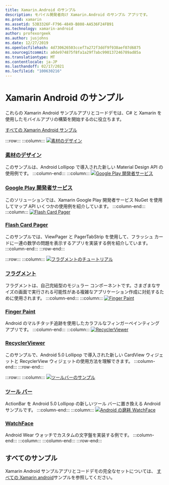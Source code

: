 ```yaml
---
title: Xamarin.Android のサンプル
description: モバイル開発者向け Xamarin.Android のサンプル アプリです。
ms.prod: xamarin
ms.assetid: 53B3326F-F796-4849-B808-AA536F24FB91
ms.technology: xamarin-android
author: profexorgeek
ms.author: jusjohns
ms.date: 12/27/2019
ms.openlocfilehash: 4d730626503ccef7a272f3ddf9f938aef07d6875
ms.sourcegitcommit: a0de974875f8fa1a29f7abc990137246789ad85a
ms.translationtype: MT
ms.contentlocale: ja-JP
ms.lasthandoff: 02/17/2021
ms.locfileid: "100630216"
---
```

# <a name="xamarinandroid-samples"></a>Xamarin Android のサンプル

これらの Xamarin Android サンプルアプリとコードデモは、C# と Xamarin を使用したモバイルアプリの構築を開始するのに役立ちます。

[すべての Xamarin Android サンプル](/samples/browse/?products=xamarin&term=Xamarin.Android)

:::row:::
    :::column:::
[![素材のデザイン](images/material-design.png)](/samples/xamarin/monodroid-samples/android50-googleio2014master/)

### <a name="material-design"></a>[素材のデザイン](/samples/xamarin/monodroid-samples/android50-googleio2014master/)

このサンプルは、Android Lollipop で導入された新しい Material Design API の使用例です。
  :::column-end:::
    :::column:::
[![Google Play 開発者サービス](images/gps.png)](/samples/xamarin/monodroid-samples/googleplayservices/)

### <a name="google-play-services"></a>[Google Play 開発者サービス](/samples/xamarin/monodroid-samples/googleplayservices/)

このソリューションでは、Xamarin Google Play 開発者サービス NuGet を使用してマップ API いくつかの使用例を紹介しています。
  :::column-end:::
    :::column:::
[![Flash Card Pager](images/flash.png)](/samples/xamarin/monodroid-samples/userinterface-flashcardpager/)

### <a name="flash-card-pager"></a>[Flash Card Pager](/samples/xamarin/monodroid-samples/userinterface-flashcardpager/)

このサンプルでは、ViewPager と PagerTabStrip を使用して、フラッシュ カードに一連の数学の問題を表示するアプリを実装する例を紹介しています。
  :::column-end:::
:::row-end:::

:::row:::
    :::column:::
[![フラグメントのチュートリアル](images/fragments.png)](/samples/xamarin/monodroid-samples/fragmentswalkthrough/)

### <a name="fragments"></a>[フラグメント](/samples/xamarin/monodroid-samples/fragmentswalkthrough/)

フラグメントは、自己完結型のモジュラー コンポーネントです。さまざまなサイズの画面で実行される可能性がある複雑なアプリケーション作成に対処するために使用されます。
    :::column-end:::
    :::column:::
[![Finger Paint](images/fingerpaint.png)](/samples/xamarin/monodroid-samples/applicationfundamentals-fingerpaint/)

### <a name="finger-paint"></a>[Finger Paint](/samples/xamarin/monodroid-samples/applicationfundamentals-fingerpaint/)

Android のマルチタッチ追跡を使用したカラフルなフィンガーペインティング アプリです。
    :::column-end:::
    :::column:::
[![RecyclerViewer](images/recycler.png)](/samples/xamarin/monodroid-samples/android50-recyclerviewer/)

### <a name="recyclerviewer"></a>[RecyclerViewer](/samples/xamarin/monodroid-samples/android50-recyclerviewer/)

このサンプルで、Android 5.0 Lollipop で導入された新しい CardView ウィジェットと RecyclerView ウィジェットの使用方法を理解できます。
    :::column-end:::
:::row-end:::

:::row:::
    :::column:::
[![ツールバーのサンプル](images/toolbar.png)](/samples/xamarin/monodroid-samples/android50-toolbar/)

### <a name="toolbar"></a>[ツール バー](/samples/xamarin/monodroid-samples/android50-toolbar/)

ActionBar を Android 5.0 Lollipop の新しいツール バーに置き換える Android サンプルです。
    :::column-end:::
    :::column:::
[![Android の磨耗 WatchFace](images/watchface.png)](/samples/xamarin/monodroid-samples/wear-watchface/)

### <a name="watchface"></a>[WatchFace](/samples/xamarin/monodroid-samples/wear-watchface/)

Android Wear ウォッチでカスタムの文字盤を実装する例です。
    :::column-end:::
    :::column:::
    :::column-end:::
:::row-end:::

## <a name="all-samples"></a>すべてのサンプル

Xamarin Android サンプルアプリとコードデモの完全なセットについては、 [すべての Xamarin android](/samples/browse/?products=xamarin&term=Xamarin.Android)サンプルを参照してください。